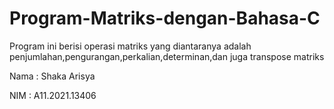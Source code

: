 # Program-Matriks-dengan-Bahasa-C
Program ini berisi operasi matriks yang diantaranya adalah penjumlahan,pengurangan,perkalian,determinan,dan juga transpose matriks

Nama : Shaka Arisya

NIM : A11.2021.13406
